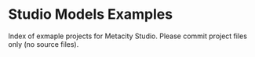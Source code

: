 # Studio Models Examples

Index of exmaple projects for Metacity Studio. Please commit project files only (no source files).
